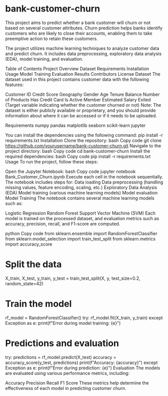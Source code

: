 # bank-customer-churn
This project aims to predict whether a bank customer will churn or not based on several customer attributes. Churn prediction helps banks identify customers who are likely to close their accounts, enabling them to take preemptive action to retain these customers.

The project utilizes machine learning techniques to analyze customer data and predict churn. It includes data preprocessing, exploratory data analysis (EDA), model training, and evaluation.

Table of Contents
Project Overview
Dataset
Requirements
Installation
Usage
Model Training
Evaluation
Results
Contributors
License
Dataset
The dataset used in this project contains customer data with the following features:

Customer ID
Credit Score
Geography
Gender
Age
Tenure
Balance
Number of Products
Has Credit Card
Is Active Member
Estimated Salary
Exited (Target variable indicating whether the customer churned or not)
Note: The dataset is either publicly available or proprietary, and you should provide information about where it can be accessed or if it needs to be uploaded.

Requirements
numpy
pandas
matplotlib
seaborn
scikit-learn
jupyter

You can install the dependencies using the following command:
pip install -r requirements.txt
Installation
Clone the repository:
bash
Copy code
git clone https://github.com/yourusername/bank-customer-churn.git
Navigate to the project directory:
bash
Copy code
cd bank-customer-churn
Install the required dependencies:
bash
Copy code
pip install -r requirements.txt
Usage
To run the project, follow these steps:

Open the Jupyter Notebook:
bash
Copy code
jupyter notebook Bank_Customer_Churn.ipynb
Execute each cell in the notebook sequentially. The notebook includes steps for:
Data loading
Data preprocessing (handling missing values, feature encoding, scaling, etc.)
Exploratory Data Analysis (EDA)
Model training (various machine learning models)
Model evaluation
Model Training
The notebook contains several machine learning models such as:

Logistic Regression
Random Forest
Support Vector Machine (SVM)
Each model is trained on the processed dataset, and evaluation metrics such as accuracy, precision, recall, and F1-score are computed.

python
Copy code
from sklearn.ensemble import RandomForestClassifier
from sklearn.model_selection import train_test_split
from sklearn.metrics import accuracy_score

# Split the data
X_train, X_test, y_train, y_test = train_test_split(X, y, test_size=0.2, random_state=42)

# Train the model
rf_model = RandomForestClassifier()
try:
    rf_model.fit(X_train, y_train)
except Exception as e:
    print(f"Error during model training: {e}")

# Predictions and evaluation
try:
    predictions = rf_model.predict(X_test)
    accuracy = accuracy_score(y_test, predictions)
    print(f"Accuracy: {accuracy}")
except Exception as e:
    print(f"Error during prediction: {e}")
Evaluation
The models are evaluated using various performance metrics, including:

Accuracy
Precision
Recall
F1 Score
These metrics help determine the effectiveness of each model in predicting customer churn.



